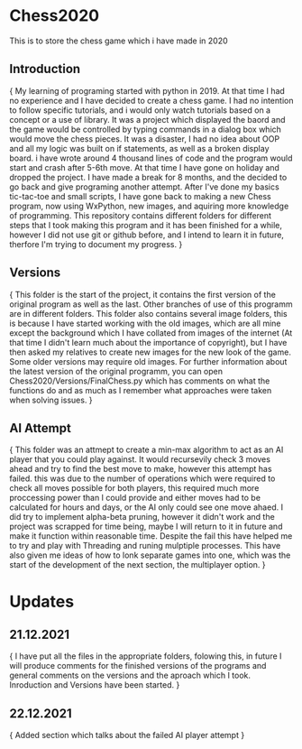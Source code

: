 # Chess2020
This is to store the chess game which i have made in 2020

## Introduction
{
  My learning of programing started with python in 2019. At that time I had no experience and I have decided to create a chess game. I had no intention to follow specific tutorials, and i would only watch tutorials based on a concept or a use of library. It was a project which displayed the baord and the game would be controlled by typing commands in a dialog box which would move the chess pieces. It was a disaster, I had no idea about OOP and all my logic was built on if statements, as well as a broken display board. i have wrote around 4 thousand lines of code and the program would start and crash after 5-6th move. At that time I have gone on holiday and dropped the project. I have made a break for 8 months, and the decided to go back and give programing another attempt. After I've done my basics tic-tac-toe and small scripts, I have gone back to making a new Chess program, now using WxPython, new images, and aquiring more knowledge of programming. This repository contains different folders for different steps that I took making this program and it has been finished for a while, however I did not use git or github before, and I intend to learn it in future, therfore I'm trying to document my progress.
}

## Versions
{
  This folder is the start of the project, it contains the first version of the original program as well as the last. Other branches of use of this programm are in different folders. This folder also contains several image folders, this is because I have started working with the old images, which are all mine except the background which I have collated from images of the internet (At that time I didn't learn much about the importance of copyright), but I have then asked my relatives to create new images for the new look of the game. Some older versions may require old images. 
  For further information about the latest version of the original programm, you can open Chess2020/Versions/FinalChess.py which has comments on what the functions do and as much as I remember what approaches were taken when solving issues.
}

## AI Attempt
{
  This folder was an attmept to create a min-max algorithm to act as an AI player that you could play against. It would recursevily check 3 moves ahead and try to find the best move to make, however this attempt has failed. this was due to the number of operations which were required to check all moves possible for both players, this required much more proccessing power than I could provide and either moves had to be calculated for hours and days, or the AI only could see one move ahaed. I did try to implement alpha-beta pruning, however it didn't work and the project was scrapped for time being, maybe I will return to it in future and make it function within reasonable time. Despite the fail this have helped me to try and play with Threading and runing mulptiple processes. This have also given me ideas of how to lonk separate games into one, which was the start of the development of the next section, the multiplayer option.
}
# Updates
## 21.12.2021
{
  I have put all the files in the appropriate folders, folowing this, in future I will produce comments for the finished versions of the programs and general comments on the versions and the aproach which I took.
  Inroduction and Versions have been started.
}
## 22.12.2021
{
  Added section which talks about the failed AI player attempt
}

